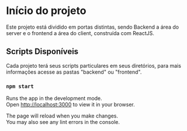 # Início do projeto

Este projeto está dividido em portas distintas, sendo Backend a área do server e o frontend a área do client, construída com ReactJS.

## Scripts Disponíveis

Cada projeto terá seus scripts particulares em seus diretórios, para mais informações acesse as pastas "backend" ou "frontend".

### `npm start`

Runs the app in the development mode.\
Open [http://localhost:3000](http://localhost:3000) to view it in your browser.

The page will reload when you make changes.\
You may also see any lint errors in the console.